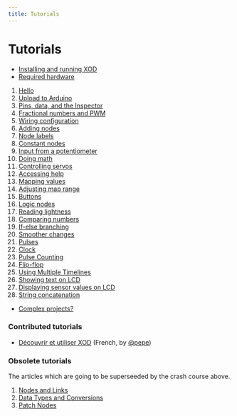 ```yaml
---
title: Tutorials
---
```


Tutorials
=========

* [Installing and running XOD](./install/)
* [Required hardware](./required-hardware/)

1. [Hello](./01-hello/)
2. [Upload to Arduino](./02-deploy/)
3. [Pins, data, and the Inspector](./03-inspector/)
4. [Fractional numbers and PWM](./04-pwm/)
5. [Wiring configuration](./05-wiring/)
6. [Adding nodes](./06-adding-nodes/)
7. [Node labels](./07-labels/)
8. [Constant nodes](./08-constants/)
9. [Input from a potentiometer](./09-pot/)
10. [Doing math](./10-math/)
11. [Controlling servos](./11-servo/)
12. [Accessing help](./12-help/)
13. [Mapping values](./13-map/)
14. [Adjusting map range](./14-map-adjust/)
15. [Buttons](./15-buttons/)
16. [Logic nodes](./16-logic/)
17. [Reading lightness](./17-ldr/)
18. [Comparing numbers](./18-comparisons/)
19. [If-else branching](./19-if-else/)
20. [Smoother changes](./20-fade/)
21. [Pulses](./21-pulses/)
22. [Clock](./22-clock/)
23. [Pulse Counting](./23-count/)
24. [Flip-flop](./24-flip-flop/)
25. [Using Multiple Timelines](./25-multiple-timelines/)
26. [Showing text on LCD](./26-lcd/)
27. [Displaying sensor values on LCD](./27-lcd-data/)
28. [String concatenation](./28-string-concat/)

* [Complex projects?](./complex-projects/)

### Contributed tutorials

* [Découvrir et utiliser XOD](http://formations.open-elearning.fr/modules/electronique/xod/decouverte/) (French, by [@pepe](https://forum.xod.io/u/pepe/summary))

### Obsolete tutorials

The articles which are going to be superseeded by the crash course above.

1. [Nodes and Links](./nodes-and-links/)
1. [Data Types and Conversions](./data-types-and-conversions/)
1. [Patch Nodes](./patch-nodes/)
